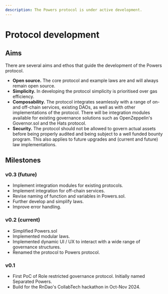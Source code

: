 ```yaml
---
description: The Powers protocol is under active development.
---
```


# Protocol development

## Aims

There are several aims and ethos that guide the development of the Powers protocol.

* **Open source.** The core protocol and example laws are and will always remain open source.
* **Simplicity.** In developing the protocol simplicity is prioritised over gas efficiency.
* **Composability.** The protocol integrates seamlessly with a range of on- and off-chain services, existing DAOs, as well as with other implementations of the protocol. There will be integration modules available for existing governance solutions such as OpenZeppelin's Governor.sol and the Hats protocol.
* **Security.** The protocol should not be allowed to govern actual assets before being properly audited and being subject to a well funded bounty program. This also applies to future upgrades and (current and future) law implementations.

## Milestones

### v0.3 (future)

* Implement integration modules for existing protocols.
* Implement integration for off-chain services.
* Revise naming of function and variables in Powers.sol.
* Further develop and simplify laws.
* Improve error handling.

### v0.2 (current)

* Simplified Powers.sol
* Implemented modular laws.
* Implemented dynamic UI / UX to interact with a wide range of governance structures.
* Renamed the protocol to Powers protocol.

### v0.1

* First PoC of Role restricted governance protocol. Initially named Separated Powers.
* Build for the RnDao's CollabTech hackathon in Oct-Nov 2024.
